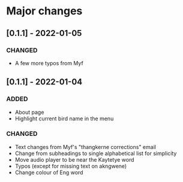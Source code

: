 # Major changes

## [0.1.1] - 2022-01-05
### CHANGED
- A few more typos from Myf

## [0.1.1] - 2022-01-04

### ADDED 
- About page
- Highlight current bird name in the menu

### CHANGED
- Text changes from Myf's "thangkerne corrections" email
- Change from subheadings to single alphabetical list for simplicity
- Move audio player to be near the Kaytetye word
- Typos (except for missing text on akngwene)
- Change colour of Eng word
